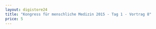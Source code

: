 ```yaml
---
layout: digistore24
title: "Kongress für menschliche Medizin 2015 - Tag 1 - Vortrag 8"
price: 5
---
```

